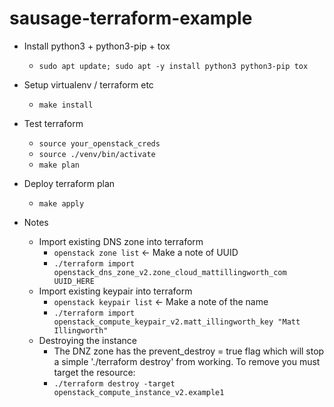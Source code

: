 # sausage-terraform-example
- Install python3 + python3-pip + tox
  - `sudo apt update; sudo apt -y install python3 python3-pip tox`
- Setup virtualenv / terraform etc
  - `make install`
- Test terraform
  - `source your_openstack_creds`
  - `source ./venv/bin/activate`
  - `make plan`
- Deploy terraform plan
  - `make apply`

- Notes
  - Import existing DNS zone into terraform
    - `openstack zone list` <- Make a note of UUID
    - `./terraform import openstack_dns_zone_v2.zone_cloud_mattillingworth_com UUID_HERE`
  - Import existing keypair into terraform
    - `openstack keypair list` <- Make a note of the name
    - `./terraform import openstack_compute_keypair_v2.matt_illingworth_key "Matt Illingworth"`
  - Destroying the instance
    - The DNZ zone has the prevent_destroy = true flag which will stop a simple './terraform destroy' from working.  To remove you must target the resource:
    - `./terraform destroy -target openstack_compute_instance_v2.example1`
